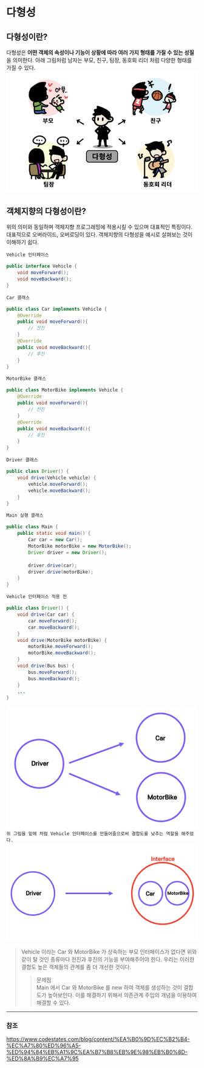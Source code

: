 # 다형성
## 다형성이란?
다형성은 **어떤 객체의 속성이나 기능이 상황에 따라 여러 가지 형태를 가질 수 있는 성질**을 의미한다.
아래 그림처럼 남자는 부모, 친구, 팀장, 동호회 리더 처럼 다양한 형태를 가질 수 있다.
![Alt text](다형성.png)
## 객체지향의 다형성이란?
위의 의미와 동일하며 객체지향 프로그래밍에 적용시킬 수 있으며 대표적인 특징이다. 대표적으로 오버라이드, 오버로딩이 있다. 객체지향의 다형성을 예시로 살펴보는 것이 이해하기 쉽다.

`Vehicle 인터페이스`
```java
public interface Vehicle {
    void moveForward();
    void moveBackward();
}
```
`Car 클래스`
```java
public class Car implements Vehicle {
    @Override
    public void moveForward(){
        // 전진
    }
    @Override
    public void moveBackward(){
        // 후진
    }
}
```
`MotorBike 클래스`
```java
public class MotorBike implements Vehicle {
    @Override
    public void moveForward(){
        // 전진
    }
    @Override
    public void moveBackward(){
        // 후진
    }
}
```
`Driver 클래스`
```java
public class Driver() {
    void drive(Vehicle vehicle) {
        vehicle.moveForward();
        vehicle.moveBackward();
    }
}
```
`Main 실행 클래스`
```java
public class Main {
    public static void main() {
        Car car = new Car();
        MotorBike motorBike = new MotorBike();
        Driver driver = new Driver();

        driver.drive(car);
        driver.drive(motorBike);
    }
}
```
`Vehicle 인터페이스 적용 전`
```java
public class Driver() {
    void drive(Car car) {
        car.moveForward();
        car.moveBackward();
    }
    void drive(MotorBike motorBike) {
        motorBike.moveForward();
        motorBike.moveBackward();
    }
    void drive(Bus bus) {
        bus.moveForward();
        bus.moveBackward();
    }
    ...
}
```
![Alt text](다형성_결합도높음.png)
`위 그림을 밑에 처럼 Vehicle 인터페이스를 만들어줌으로써 결합도를 낮추는 역할을 해주었다.`
![Alt text](다형성_인터페이스.png)
> Vehicle 이라는 Car 와 MotorBike 가 상속하는 부모 인터페이스가 없다면 위와 같이 탈 것인 종류마다 전진과 후진의 기능을 부여해주어야 한다. 우리는 이러한 결합도 높은 객체들의 관계를 좀 더 개선한 것이다.
>> 문제점<br>
    Main 에서 Car 와 MotorBike 를 new 하여 객체를 생성하는 것이 결합도가 높아보인다. 이를 해결하기 위해서 의존관계 주입의 개념을 이용하여 해결할 수 있다. 

___
### 참조
https://www.codestates.com/blog/content/%EA%B0%9D%EC%B2%B4-%EC%A7%80%ED%96%A5-%ED%94%84%EB%A1%9C%EA%B7%B8%EB%9E%98%EB%B0%8D-%ED%8A%B9%EC%A7%95
